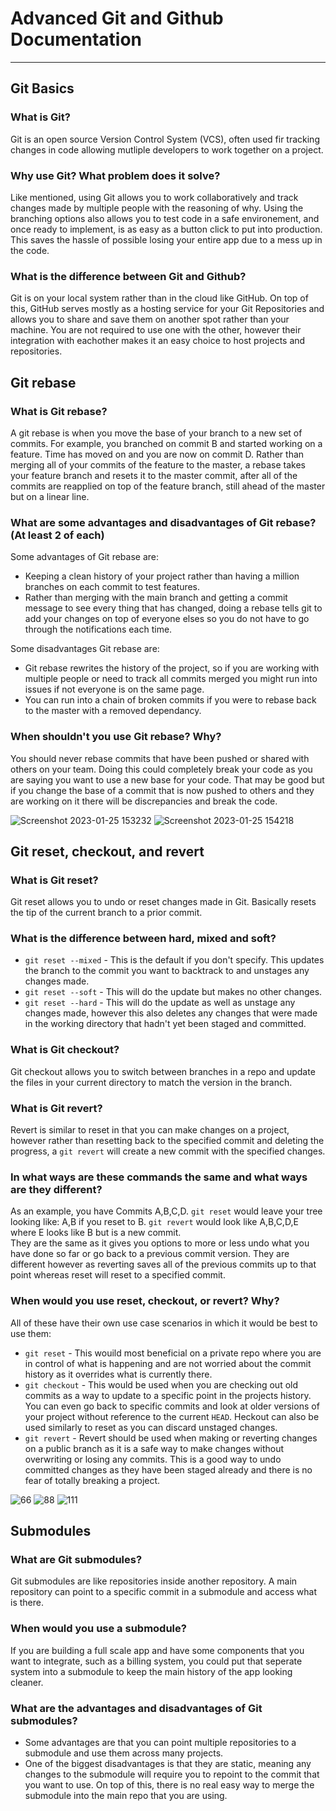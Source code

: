 # Advanced Git and Github Documentation
*****

## Git Basics
### What is Git?
Git is an open source Version Control System (VCS), often used fir tracking changes in code allowing mutliple developers to work together on a project.
### Why use Git? What problem does it solve?
Like mentioned, using Git allows you to work collaboratively and track changes made by multiple people with the reasoning of why. Using the branching options also allows you to test code in a safe environement, and once ready to implement, is as easy as a button click to put into production. This saves the hassle of possible losing your entire app due to a mess up in the code. 
### What is the difference between Git and Github?
Git is on your local system rather than in the cloud like GitHub. On top of this, GitHub serves mostly as a hosting service for your Git Repositories and allows you to share and save them on another spot rather than your machine. You are not required to use one with the other, however their integration with eachother makes it an easy choice to host projects and repositories. 

## Git rebase
### What is Git rebase?
A git rebase is when you move the base of your branch to a new set of commits. For example, you branched on commit B and started working on a feature. Time has moved on and you are now on commit D. Rather than merging all of your commits of the feature to the master, a rebase takes your feature branch and resets it to the master commit, after all of the commits are reapplied on top of the feature branch, still ahead of the master but on a linear line. 
### What are some advantages and disadvantages of Git rebase? (At least 2 of each)
Some advantages of Git rebase are:</br>
- Keeping a clean history of your project rather than having a million branches on each commit to test features. </br>
- Rather than merging with the main branch and getting a commit message to see every thing that has changed, doing a rebase tells git to add your changes on top of everyone elses so you do not have to go through the notifications each time. 

Some disadvantages Git rebase are:</br>
- Git rebase rewrites the history of the project, so if you are working with multiple people or need to track all commits merged you might run into issues if not everyone is on the same page.</br>
- You can run into a chain of broken commits if you were to rebase back to the master with a removed dependancy.
### When shouldn't you use Git rebase? Why?
You should never rebase commits that have been pushed or shared with others on your team. Doing this could completely break your code as you are saying you want to use a new base for your code. That may be good but if you change the base of a commit that is now pushed to others and they are working on it there will be discrepancies and break the code.


![Screenshot 2023-01-25 153232](https://user-images.githubusercontent.com/89815410/214706953-cb21b9d3-6848-4991-b42b-5ced85eb6862.jpg)
![Screenshot 2023-01-25 154218](https://user-images.githubusercontent.com/89815410/214708458-01f2f81b-cc47-4137-bc3b-795e946b184a.jpg)



## Git reset, checkout, and revert
### What is Git reset?
Git reset allows you to undo or reset changes made in Git. Basically resets the tip of the current branch to a prior commit.
### What is the difference between hard, mixed and soft?
- `git reset --mixed` - This is the default if you don't specify. This updates the branch to the commit you want to backtrack to and unstages any changes made.</br>
- `git reset --soft` - This will do the update but makes no other changes.</br>
- `git reset --hard` - This will do the update as well as unstage any changes made, however this also deletes any changes that were made in the working directory that hadn't yet been staged and committed.</br>
### What is Git checkout?
Git checkout allows you to switch between branches in a repo and update the files in your current directory to match the version in the branch. 
### What is Git revert?
Revert is similar to reset in that you can make changes on a project, however rather than resetting back to the specified commit and deleting the progress, a `git revert` will create a new commit with the specified changes. 
### In what ways are these commands the same and what ways are they different?
As an example, you have Commits A,B,C,D. `git reset` would leave your tree looking like: A,B if you reset to B. `git revert` would look like A,B,C,D,E where E looks like B but is a new commit.</br>
They are the same as it gives you options to more or less undo what you have done so far or go back to a previous commit version. They are different however as reverting saves all of the previous commits up to that point whereas reset will reset to a specified commit.
### When would you use reset, checkout, or revert? Why?
All of these have their own use case scenarios in which it would be best to use them:</br>
- `git reset` - This wouild most beneficial on a private repo where you are in control of what is happening and are not worried about the commit history as it overrides what is currently there. </br>
- `git checkout` - This would be used when you are checking out old commits as a way to update to a specific point in the projects history. You can even go back to specific commits and look at older versions of your project without reference to the current `HEAD`. Heckout can also be used similarly to reset as you can discard unstaged changes.</br>
- `git revert` - Revert should be used when making or reverting changes on a public branch as it is a safe way to make changes without overwriting or losing any commits. This is a good way to undo committed changes as they have been staged already and there is no fear of totally breaking a project.



![66](https://user-images.githubusercontent.com/89815410/214709836-a7589064-8b88-4ac3-aa0a-940aba6cb9ea.jpg)
![88](https://user-images.githubusercontent.com/89815410/214710550-5e91e8c8-e757-4cc7-bd8a-52fede4d2aab.jpg)
![111](https://user-images.githubusercontent.com/89815410/214710554-754209c0-f738-4b0d-a41d-944d51c6f246.jpg)



## Submodules
### What are Git submodules?
Git submodules are like repositories inside another repository. A main repository can point to a specific commit in a submodule and access what is there.
### When would you use a submodule?
If you are building a full scale app and have some components that you want to integrate, such as a billing system, you could put that seperate system into a submodule to keep the main history of the app looking cleaner.
### What are the advantages and disadvantages of Git submodules?
- Some advantages are that you can point multiple repositories to a submodule and use them across many projects. </br>
- One of the biggest disadvantages is that they are static, meaning any changes to the submodule will require you to repoint to the commit that you want to use. On top of this, there is no real easy way to merge the submodule into the main repo that you are using.

